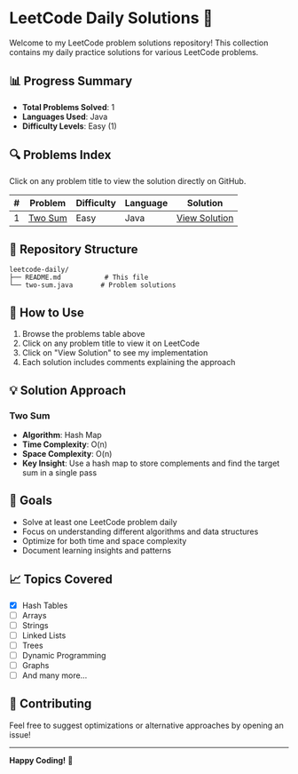 # LeetCode Daily Solutions 📝

Welcome to my LeetCode problem solutions repository! This collection contains my daily practice solutions for various LeetCode problems.

## 📊 Progress Summary

- **Total Problems Solved**: 1
- **Languages Used**: Java
- **Difficulty Levels**: Easy (1)

## 🔍 Problems Index

Click on any problem title to view the solution directly on GitHub.

| #   | Problem                                           | Difficulty | Language | Solution                      |
| --- | ------------------------------------------------- | ---------- | -------- | ----------------------------- |
| 1   | [Two Sum](https://leetcode.com/problems/two-sum/) | Easy       | Java     | [View Solution](two-sum.java) |

## 📂 Repository Structure

```
leetcode-daily/
├── README.md           # This file
└── two-sum.java       # Problem solutions
```

## 🚀 How to Use

1. Browse the problems table above
2. Click on any problem title to view it on LeetCode
3. Click on "View Solution" to see my implementation
4. Each solution includes comments explaining the approach

## 💡 Solution Approach

### Two Sum

- **Algorithm**: Hash Map
- **Time Complexity**: O(n)
- **Space Complexity**: O(n)
- **Key Insight**: Use a hash map to store complements and find the target sum in a single pass

## 🎯 Goals

- Solve at least one LeetCode problem daily
- Focus on understanding different algorithms and data structures
- Optimize for both time and space complexity
- Document learning insights and patterns

## 📈 Topics Covered

- [x] Hash Tables
- [ ] Arrays
- [ ] Strings
- [ ] Linked Lists
- [ ] Trees
- [ ] Dynamic Programming
- [ ] Graphs
- [ ] And many more...

## 🤝 Contributing

Feel free to suggest optimizations or alternative approaches by opening an issue!

---

**Happy Coding!** 🎉
